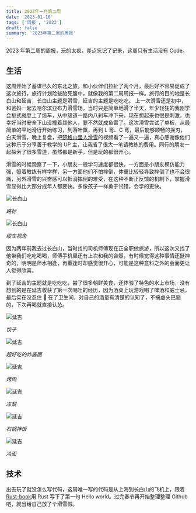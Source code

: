 ```yaml
---
title: 2023年一月第二周
date: '2023-01-16'
tags: ['周报', '2023']
draft: false
summary: '2023年第二周的周报'
---
```


2023 年第二周的周报，玩的太疯，差点忘记了记录，这周只有生活没有 Code。

## 生活

这周开始了蓄谋已久的东北之旅，和小伙伴们拉扯了两个月，最后好不容易促成了这次旅行，旅行计划险些胎死腹中，就像我的第二周周报一样。旅行的目的地是长白山和延吉，长白山主题是滑雪，延吉的主题是吃吃吃。
上一次滑雪还是初中，和爸妈一起去哈尔滨亚布力滑雪场，当时只是简单地滑了半天，年少轻狂的我刚学会犁式就登上了缆车，从中级道一路内八刹车冲下来，现在想起来也很是刺激，也幸好当时安全下山没撞着其他人，要不然就成鱼雷了。这次滑雪尝试了单板，从最简单的平地滑行开始练习，到落叶飘，再到 L 弯、C 弯，最后能够顺畅的换刃，白天滑雪，晚上复盘，把[楚格山里人滑雪](https://space.bilibili.com/447871366?spm_id_from=333.337.0.0)的视频看了一遍又一遍，真心感谢像他们这种乐于分享善于教学的 UP 主，让我省了很大一笔请教练的费用。同行的朋友一起探索了很多雪道，虽然都是新手，但是玩的都很开心。

滑雪的时候观察了一下，小朋友一般学习速度都很快，一方面是小朋友模仿能力强，照着教练有样学样，另一方面他们不怕摔倒，体重比较轻导致摔倒了也不会很痛，另外滑雪的兴奋感可以抵消摔倒的难受，在这种不断正反馈的机制下，掌握滑雪显得比大部分成年人都要快。多像孩子一样勇于试错，会学的更快。

![长白山](/static/images/weekly/changbaishan_1.jpg)

_路标_

![长白山](/static/images/weekly/changbaishan_2.jpg)

_缆车视角_

因为两年前我去过长白山，当时找的司机师傅现在正全职做旅游，所以这次又找了他带我们吃吃喝喝，师傅手机里还有上次和我的合照，有时候觉得这种事情还挺神奇的，明明是萍水相逢，再重逢时却感觉很开心，可能是这种意料之外的会面更让人觉得欣喜。

到了延吉的主题就是吃吃吃，尝了很多朝鲜美食，还体验了特色的水上市场，没有想到的是在延吉收获了第一次喝吐的经历，因为酒桌上玩游戏喝了啤酒和威士忌，最后实在没忍住 🤮 在了卫生间，对自己的酒量有清楚的认知了，不搞虚头巴脑的，下次再喝就直接认怂。

![延吉](/static/images/weekly/yanji_1.jpg)

_饺子_

![延吉](/static/images/weekly/yanji_2.jpg)

_超好吃的炸酱面_

![延吉](/static/images/weekly/yanji_3.jpg)

_烤肉_

![延吉](/static/images/weekly/yanji_4.jpg)

_冻梨_

![延吉](/static/images/weekly/yanji_5.jpg)

_石锅拌饭_

![延吉](/static/images/weekly/yanji_6.jpg)

_冷面_

## 技术

出去玩了就没怎么写代码，这周唯一写的代码是从上海到长白山的飞机上，跟着[Rust-book](https://github.com/rust-lang/book)用 Rust 写下了第一句 Hello world。过完春节再开始整理整理 Github 吧，就当给自己放了个滑雪假。
